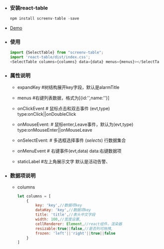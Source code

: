 - ### 安装react-table

  ```js
  npm install screenv-table -save
  ```

- [Demo](http://www.screenv.com/reacttable/index.html#/home/table)

- ### 使用

  ```js
  import {SelectTable} from "screenv-table";
  import 'react-table/dist/index.css';
  <SelectTable columns={columns} data={data} menus={menus}></SelectTable>
  ```
  
- ### 属性说明

  - expandKey  #树结构展开key字段，默认是alarmTitle

  - menus #右键列表数据，格式为[{id:'',name:''}]

  - onClickEvent # 鼠标点击和双击事件 (evt,type) type:onClick||onDoubleClick

  - onMouseEvent: # 鼠标enter,Leave事件，默认为(evt,type) type:onMouseEnter||onMouseLeave

  - onSelectEvent: # 多选框选择事件 (*selects*) 行数据集合

  - onMenuEvent # 右键事件(evt,data) data:右键数据项

  - staticLabel #左上角展示文字 默认是活动告警、

- ### 数据项说明

  - columns

    ```js
    let columns = [
        {
            key: 'key',//数据项key
            dataKey: 'key',//数据项key
            title: 'title',//表头中文字段
            width: 100,//宽度设置,
            cellRenderer: Element,//react组件，渲染器
            resizable:true||false,//是否列可拖拽,
            frozen: 'left'||'right'||true||false
        }
    ]
    ```
  
  
  



